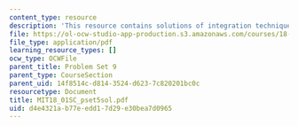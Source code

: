 ```yaml
---
content_type: resource
description: 'This resource contains solutions of integration techniques problems. '
file: https://ol-ocw-studio-app-production.s3.amazonaws.com/courses/18-01sc-single-variable-calculus-fall-2010/d4e4321ab77eedd17d29e30bea7d0965_MIT18_01SC_pset5sol.pdf
file_type: application/pdf
learning_resource_types: []
ocw_type: OCWFile
parent_title: Problem Set 9
parent_type: CourseSection
parent_uid: 14f8514c-d814-3524-d623-7c820201bc0c
resourcetype: Document
title: MIT18_01SC_pset5sol.pdf
uid: d4e4321a-b77e-edd1-7d29-e30bea7d0965
---
```


